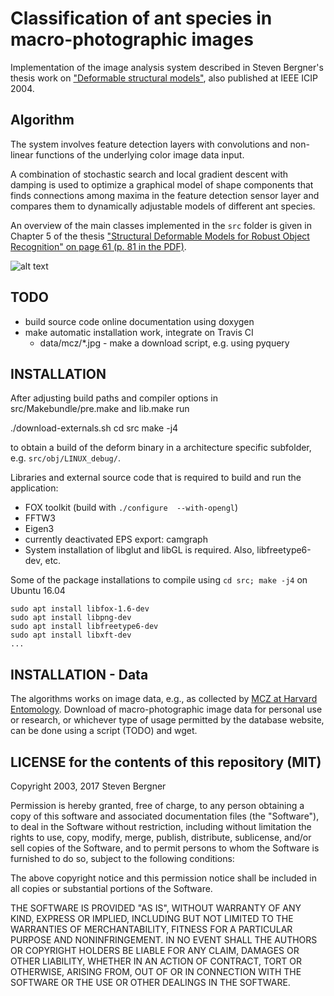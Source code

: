 ---
---
Classification of ant species in macro-photographic images
==========================================================

Implementation of the image analysis system described in
Steven Bergner's thesis work on ["Deformable structural models"][bergner2003ants],
also published at IEEE ICIP 2004.

Algorithm
---------

The system involves feature detection layers with convolutions and non-linear functions of the underlying color image data input.

A combination of stochastic search and local gradient descent with damping
is used to optimize a graphical model of shape components that finds connections among
maxima in the feature detection sensor layer and compares them to dynamically adjustable models of different ant species.

An overview of the main classes implemented in the ``src`` folder is given in
Chapter 5 of the thesis ["Structural Deformable Models for Robust Object Recognition"
on page 61 (p. 81 in the PDF)](https://stevenbergner.github.io/assets/pub/thesis_bergner03.pdf "diploma thesis PDF file").

![alt text][sdm-framework]

TODO
----

* build source code online documentation using doxygen
* make automatic installation work, integrate on Travis CI
  - data/mcz/*.jpg - make a download script, e.g. using pyquery

INSTALLATION 
---------------------------

After adjusting build paths and compiler options in src/Makebundle/pre.make and lib.make run

   ./download-externals.sh
   cd src
   make -j4

to obtain a build of the deform binary in a architecture specific subfolder, e.g. ``src/obj/LINUX_debug/``.

Libraries and external source code that is required to build and run the application:

* FOX toolkit (build with ``./configure  --with-opengl``)
* FFTW3
* Eigen3
* currently deactivated EPS export: camgraph
* System installation of libglut and libGL is required. Also, libfreetype6-dev, etc.

Some of the package installations to compile using ``cd src; make -j4`` on Ubuntu 16.04

    sudo apt install libfox-1.6-dev
    sudo apt install libpng-dev
    sudo apt install libfreetype6-dev
    sudo apt install libxft-dev
    ...

INSTALLATION - Data
-------------------

The algorithms works on image data, e.g., as collected by [MCZ at Harvard Entomology](insects.oeb.harvard.edu/mcz/ "database website").
Download of macro-photographic image data for personal use or research, or whichever type of usage permitted by the database website, can be done using a script (TODO) and wget.

LICENSE for the contents of this repository (MIT)
-------------------------------------------------

Copyright 2003, 2017 Steven Bergner

Permission is hereby granted, free of charge, to any person obtaining a copy of this software and associated documentation files (the "Software"), to deal in the Software without restriction, including without limitation the rights to use, copy, modify, merge, publish, distribute, sublicense, and/or sell copies of the Software, and to permit persons to whom the Software is furnished to do so, subject to the following conditions:

The above copyright notice and this permission notice shall be included in all copies or substantial portions of the Software.

THE SOFTWARE IS PROVIDED "AS IS", WITHOUT WARRANTY OF ANY KIND, EXPRESS OR IMPLIED, INCLUDING BUT NOT LIMITED TO THE WARRANTIES OF MERCHANTABILITY, FITNESS FOR A PARTICULAR PURPOSE AND NONINFRINGEMENT. IN NO EVENT SHALL THE AUTHORS OR COPYRIGHT HOLDERS BE LIABLE FOR ANY CLAIM, DAMAGES OR OTHER LIABILITY, WHETHER IN AN ACTION OF CONTRACT, TORT OR OTHERWISE, ARISING FROM, OUT OF OR IN CONNECTION WITH THE SOFTWARE OR THE USE OR OTHER DEALINGS IN THE SOFTWARE.

[bergner2003ants]: https://stevenbergner.github.io/research/2003/12/18/deformable-models.html "diploma thesis research page"
[sdm-framework]: https://stevenbergner.github.io/assets/img/sdm-framework.jpg "Structural Deformable Model Framework"
